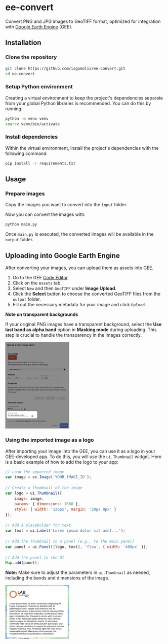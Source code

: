 # ee-convert
Convert PNG and JPG images to GeoTIFF format, optimized for integration with [Google Earth Engine](https://earthengine.google.com/) (GEE).

## Installation

### Clone the repository
```bash
git clone https://github.com/iagomoliv/ee-convert.git
cd ee-convert
```

### Setup Python environment

Creating a virtual environment to keep the project's dependencies separate from your global Python libraries is recommended. You can do this by running:

```bash
python -m venv venv
source venv/bin/activate
```

### Install dependencies

Within the virtual environment, install the project's dependencies with the following command:

```bash
pip install -r requirements.txt
```

## Usage

### Prepare images

Copy the images you want to convert into the `input` folder.

Now you can convert the images with:

```bash
python main.py
```

Once `main.py` is executed, the converted images will be available in the `output` folder.

## Uploading into Google Earth Engine

After converting your images, you can upload them as assets into GEE.

1. Go to the GEE [Code Editor](https://code.earthengine.google.com/).
2. Click on the `Assets` tab.
3. Select `New` and then `GeoTIFF` under **Image Upload**.
4. Click the **Select** button to choose the converted GeoTIFF files from the `output` folder.
5. Fill out the necessary metadata for your image and click `Upload`.

**Note on transparent backgrounds**

If your original PNG images have a transparent background, select the **Use last band as alpha band** option in **Masking mode** during uploading. This step is crucial to handle the transparency in the images correctly.

<img src="https://github.com/iagomoliv/ee-convert/blob/main/img/masking-mode.png?raw=true" width=40% height=auto>

### Using the imported image as a logo

After importing your image into the GEE, you can use it as a logo in your GEE-developed app. To do this, you will use the `ui.Thumbnail` widget. Here is a basic example of how to add the logo to your app:

```javascript
// Load the imported image
var image = ee.Image('YOUR_IMAGE_ID');

// Create a thumbnail of the image
var logo = ui.Thumbnail({
    image: image,
    params: { dimensions: 1080 },
    style: { width: '126px', margin: '20px 8px' }
});

// Add a placeholder for text
var text = ui.Label('Lorem ipsum dolor sit amet...');

// Add the thumbnail to a panel (e.g., to the main panel)
var panel = ui.Panel([logo, text], 'flow', { width: '400px' });

// Add the panel to the UI
Map.add(panel);
```

**Note:** Make sure to adjust the parameters in `ui.Thumbnail` as needed, including the bands and dimensions of the image.

<img src="https://github.com/iagomoliv/ee-convert/blob/main/img/olab-example.png?raw=true" width=40% height=auto>